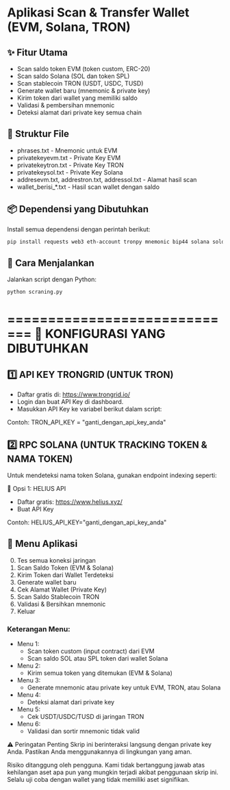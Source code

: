 
# Aplikasi Scan & Transfer Wallet (EVM, Solana, TRON)

## ✨ Fitur Utama
- Scan saldo token EVM (token custom, ERC-20)
- Scan saldo Solana (SOL dan token SPL)
- Scan stablecoin TRON (USDT, USDC, TUSD)
- Generate wallet baru (mnemonic & private key)
- Kirim token dari wallet yang memiliki saldo
- Validasi & pembersihan mnemonic
- Deteksi alamat dari private key semua chain

## 📁 Struktur File
- phrases.txt - Mnemonic untuk EVM
- privatekeyevm.txt - Private Key EVM
- privatekeytron.txt - Private Key TRON
- privatekeysol.txt - Private Key Solana
- addresevm.txt, addrestron.txt, addressol.txt - Alamat hasil scan
- wallet_berisi_*.txt - Hasil scan wallet dengan saldo

## 📦 Dependensi yang Dibutuhkan
Install semua dependensi dengan perintah berikut:

```bash
pip install requests web3 eth-account tronpy mnemonic bip44 solana solders spl-token
```

## 🚀 Cara Menjalankan
Jalankan script dengan Python:

```bash
python scraning.py
```
=============================
🔧 KONFIGURASI YANG DIBUTUHKAN
=============================

1️⃣ API KEY TRONGRID (UNTUK TRON)
-------------------------------------------------
- Daftar gratis di: https://www.trongrid.io/
- Login dan buat API Key di dashboard.
- Masukkan API Key ke variabel berikut dalam script:

Contoh:
TRON_API_KEY = "ganti_dengan_api_key_anda"

2️⃣ RPC SOLANA (UNTUK TRACKING TOKEN & NAMA TOKEN)
-------------------------------------------------
Untuk mendeteksi nama token Solana, gunakan endpoint indexing seperti:

🔹 Opsi 1: HELIUS API
- Daftar gratis: https://www.helius.xyz/
- Buat API Key

Contoh:
HELIUS_API_KEY="ganti_dengan_api_key_anda"

## 🧩 Menu Aplikasi
0. Tes semua koneksi jaringan
1. Scan Saldo Token (EVM & Solana)
2. Kirim Token dari Wallet Terdeteksi
3. Generate wallet baru
4. Cek Alamat Wallet (Private Key)
5. Scan Saldo Stablecoin TRON
6. Validasi & Bersihkan mnemonic
7. Keluar

### Keterangan Menu:
- Menu 1:
  - Scan token custom (input contract) dari EVM
  - Scan saldo SOL atau SPL token dari wallet Solana
- Menu 2:
  - Kirim semua token yang ditemukan (EVM & Solana)
- Menu 3:
  - Generate mnemonic atau private key untuk EVM, TRON, atau Solana
- Menu 4:
  - Deteksi alamat dari private key
- Menu 5:
  - Cek USDT/USDC/TUSD di jaringan TRON
- Menu 6:
  - Validasi dan sortir mnemonic tidak valid

⚠️ Peringatan Penting
Skrip ini berinteraksi langsung dengan private key Anda. Pastikan Anda menggunakannya di lingkungan yang aman.

Risiko ditanggung oleh pengguna. Kami tidak bertanggung jawab atas kehilangan aset apa pun yang mungkin terjadi akibat penggunaan skrip ini. Selalu uji coba dengan wallet yang tidak memiliki aset signifikan.
